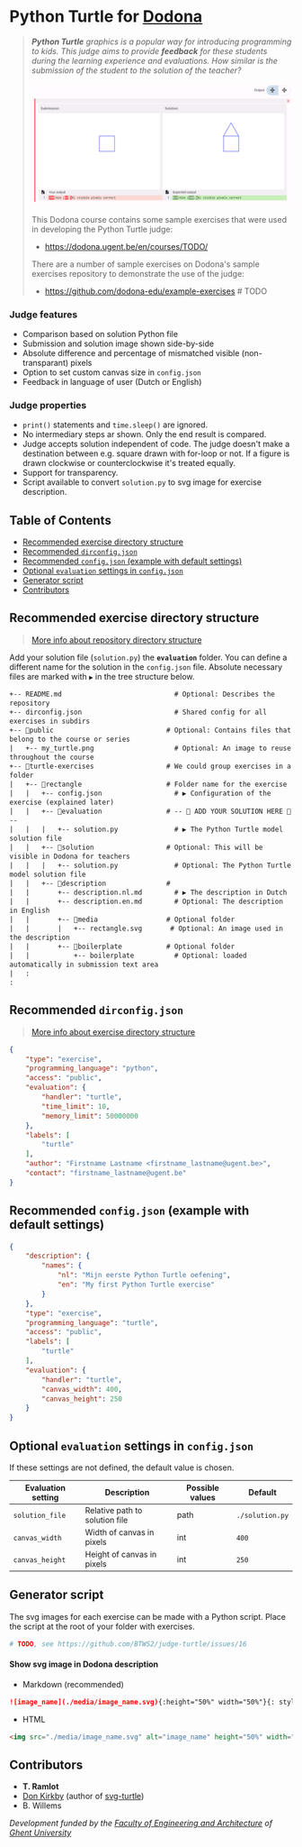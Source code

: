 # Python Turtle for [Dodona](https://dodona.ugent.be/)

> ***Python Turtle** graphics is a popular way for introducing programming to kids. This judge aims to provide **feedback** for these students during the learning experience and evaluations. How similar is the submission of the student to the solution of the teacher?*
>
> ![Python Turtle judge demo](judge-turtle2.png)
>
> This Dodona course contains some sample exercises that were used in developing the Python Turtle judge:
>
> * <https://dodona.ugent.be/en/courses/TODO/>
>
> There are a number of sample exercises on Dodona's sample exercises repository to demonstrate the use of the judge:
>
> * <https://github.com/dodona-edu/example-exercises>  # TODO
>

### Judge features

* Comparison based on solution Python file
* Submission and solution image shown side-by-side
* Absolute difference and percentage of mismatched visible (non-transparant) pixels
* Option to set custom canvas size in `config.json`
* Feedback in language of user (Dutch or English)

### Judge properties

* `print()` statements and `time.sleep()` are ignored.
* No intermediary steps ar shown. Only the end result is compared.
* Judge accepts solution independent of code. The judge doesn't make a destination between e.g. square drawn with for-loop or not. If a figure is drawn clockwise or counterclockwise it's treated equally.
* Support for transparency.
* Script available to convert `solution.py` to svg image for exercise description.

## Table of Contents

* [Recommended exercise directory structure](#recommended-exercise-directory-structure)
* [Recommended `dirconfig.json`](#recommended-dirconfigjson)
* [Recommended `config.json` (example with default settings)](#recommended-configjson-example-with-default-settings)
* [Optional `evaluation` settings in `config.json`](#optional-evaluation-settings-in-configjson)
* [Generator script](#generator-script)
* [Contributors](#contributors)

## Recommended exercise directory structure

> [More info about repository directory structure](https://docs.dodona.be/en/references/repository-directory-structure/#example-of-a-valid-repository-structure)

Add your solution file (`solution.py`) the **`evaluation`** folder. You can define a different name for the solution in the `config.json` file. Absolute
necessary files are marked with `▶` in the tree structure below.

```text
+-- README.md                            # Optional: Describes the repository
+-- dirconfig.json                       # Shared config for all exercises in subdirs
+-- 📂public                            # Optional: Contains files that belong to the course or series
|   +-- my_turtle.png                    # Optional: An image to reuse throughout the course
+-- 📂turtle-exercises                  # We could group exercises in a folder
|   +-- 📂rectangle                     # Folder name for the exercise
|   |   +-- config.json                  # ▶ Configuration of the exercise (explained later)
|   |   +-- 📂evaluation                # -- 🔽️ ADD YOUR SOLUTION HERE 🔽 --
|   |   |   +-- solution.py              # ▶ The Python Turtle model solution file
|   |   +-- 📂solution                  # Optional: This will be visible in Dodona for teachers
|   |   |   +-- solution.py              # Optional: The Python Turtle model solution file
|   |   +-- 📂description               #
|   |       +-- description.nl.md        # ▶ The description in Dutch
|   |       +-- description.en.md        # Optional: The description in English
|   |       +-- 📂media                 # Optional folder
|   |       |   +-- rectangle.svg       # Optional: An image used in the description
|   |       +-- 📂boilerplate           # Optional folder
|   |           +-- boilerplate          # Optional: loaded automatically in submission text area
|   :
:
```

## Recommended `dirconfig.json`

> [More info about exercise directory structure](https://docs.dodona.be/en/references/exercise-directory-structure/)

```json
{
    "type": "exercise",
    "programming_language": "python",
    "access": "public",
    "evaluation": {
        "handler": "turtle",
        "time_limit": 10,
        "memory_limit": 50000000
    },
    "labels": [
        "turtle"
    ],
    "author": "Firstname Lastname <firstname_lastname@ugent.be>",
    "contact": "firstname_lastname@ugent.be"
}
```

## Recommended `config.json` (example with default settings)

```json
{
    "description": {
        "names": {
            "nl": "Mijn eerste Python Turtle oefening",
            "en": "My first Python Turtle exercise"
        }
    },
    "type": "exercise",
    "programming_language": "turtle",
    "access": "public",
    "labels": [
        "turtle"
    ],
    "evaluation": {
        "handler": "turtle",
        "canvas_width": 400,
        "canvas_height": 250
    }
}
```

## Optional `evaluation` settings in `config.json`

If these settings are not defined, the default value is chosen.

| Evaluation setting | Description                    | Possible values | Default         |
|--------------------|--------------------------------|-----------------|-----------------|
| `solution_file`    | Relative path to solution file | path            | `./solution.py` |
| `canvas_width`     | Width of canvas in pixels      | int             | `400`           |
| `canvas_height`    | Height of canvas in pixels     | int             | `250`           |

## Generator script

The svg images for each exercise can be made with a Python script. Place the script at the root of your folder with exercises.

````python
# TODO, see https://github.com/BTWS2/judge-turtle/issues/16
````

#### Show svg image in Dodona description

* Markdown (recommended)

```markdown
![image_name](./media/image_name.svg){:height="50%" width="50%"}{: style="border-style: inset"}
```

* HTML

```html
<img src="./media/image_name.svg" alt="image_name" height="50%" width="50%" style="border-style: inset">
```

## Contributors

* **T. Ramlot**
* [Don Kirkby](https://donkirkby.github.io/) (author of [svg-turtle](https://github.com/donkirkby/svg-turtle))
* B. Willems

*Development funded by the [Faculty of Engineering and Architecture](https://www.ugent.be/ea/en)
of [Ghent University](https://www.ugent.be/en)*
